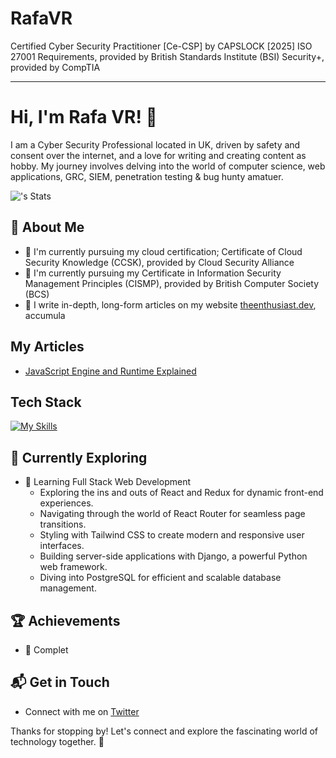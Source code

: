 # RafaVR
Certified Cyber Security Practitioner [Ce-CSP] by CAPSLOCK [2025]
ISO 27001 Requirements, provided by British Standards Institute (BSI)
Security+, provided by CompTIA
- - - 
# Hi, I'm Rafa VR! 👋

I am a Cyber Security Professional located in UK, driven by safety and consent over the internet, and a love for writing and creating content as hobby. My journey involves delving into the world of computer science, web applications, GRC, SIEM, penetration testing & bug hunty amatuer.

![<username>'s Stats](https://github-readme-stats.vercel.app/api?username=RafaVRport&theme=vue-dark&show_icons=true&hide_border=true&count_private=true)

## 🚀 About Me

- 🔭 I'm currently pursuing my cloud certification; Certificate of Cloud Security Knowledge (CCSK), provided by Cloud Security Alliance
- 🔭 I'm currently pursuing my Certificate in Information Security Management Principles (CISMP), provided by British Computer Society (BCS)
- 📝 I write in-depth, long-form articles on my website [theenthusiast.dev](https://theenthusiast.dev), accumula

## My Articles
- [JavaScript Engine and Runtime Explained](https://www.freodecamp.org/news/javascript-engine-and-runtime-explained/)


## Tech Stack
[![My Skills](https://skillicons.dev/icons?i=js,html,css,wasm)](https://skillicons.dev)

## 🌱 Currently Exploring

- 🚀 Learning Full Stack Web Development
  - Exploring the ins and outs of React and Redux for dynamic front-end experiences.
  - Navigating through the world of React Router for seamless page transitions.
  - Styling with Tailwind CSS to create modern and responsive user interfaces.
  - Building server-side applications with Django, a powerful Python web framework.
  - Diving into PostgreSQL for efficient and scalable database management.

 ## 🏆 Achievements

- 🌟 Complet


## 📬 Get in Touch

- Connect with me on [Twitter](https://twitter.com/inttedbot)

Thanks for stopping by! Let's connect and explore the fascinating world of technology together. 🚀



<!--

Here are some ideas to get you started:

- 🔭 I’m currently working on ...
- 🌱 I’m currently learning ...

-->
